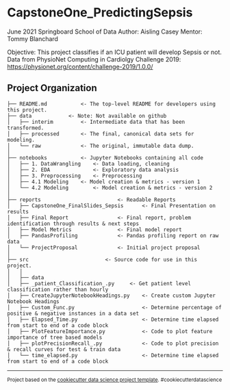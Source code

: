 CapstoneOne_PredictingSepsis
==============================

June 2021 
Springboard School of Data
Author: Aisling Casey
Mentor: Tommy Blanchard 

Objective: This project classifies if an ICU patient will develop Sepsis or not. 
Data from PhysioNet Computing in Cardiolgy Challenge 2019: https://physionet.org/content/challenge-2019/1.0.0/

Project Organization
------------
    ├── README.md         	<- The top-level README for developers using this project.
    ├── data		  	<- Note: Not available on github
    │   ├── interim       	<- Intermediate data that has been transformed.
    │   ├── processed     	<- The final, canonical data sets for modeling.
    │   └── raw            	<- The original, immutable data dump.
    │
    ├── notebooks          	<- Jupyter Notebooks containing all code
    │   ├── 1. DataWrangling  	<- Data loading, cleaning
    │   ├── 2. EDA            	<- Exploratory data analysis
    │   ├── 3. Preprocessing  	<- Preprocessing
    │   ├── 4.1 Modeling  	<- Model creation & metrics - version 1
    │   └── 4.2 Modeling       	<- Model creation & metrics - version 2
    │
    ├── reports             			<- Readable Reports
    │   ├── CapstoneOne_FinalSlides_Sepsis      <- Final Presentation on results
    │   ├── Final Report    			<- Final report, problem identification through results & next steps
    │   ├── Model Metrics   			<- Final model report
    │   ├── PandasProfiling 			<- Pandas profiling report on raw data
    │   └── ProjectProposal 			<- Initial project proposal
    │
    ├── src                			<- Source code for use in this project.
    │   │
    │   ├── data        
    │   ├── _patient_Classification_.py    	<- Get patient level classification rather than hourly 
    │   ├── CreateJupyterNotebookHeadings.py    <- Create custom Jupyter Notebook Headings
    │   ├── Custom_Func.py                      <- Determine percentage of positive & negative instances in a data set
    │   ├── Elapsed_Time.py                     <- Determine time elapsed from start to end of a code block
    │   ├── PlotFeatureImportance.py            <- Code to plot feature importance of tree based models
    │   ├── plotPrecisionRecall_.py             <- Code to plot precision & recall curves for test & train data
    │   └── time_elapsed.py                     <- Determine time elapsed from start to end of a code block
 

--------

<p><small>Project based on the <a target="_blank" href="https://drivendata.github.io/cookiecutter-data-science/">cookiecutter data science project template</a>. #cookiecutterdatascience</small></p>
